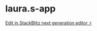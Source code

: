 # laura.s-app

[Edit in StackBlitz next generation editor ⚡️](https://stackblitz.com/~/github.com/Nxawilliams/laura.s-app)